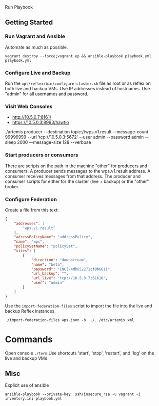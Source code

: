 Run Playbook

## Getting Started

### Run Vagrant and Ansible

Automate as much as possible.

```
vagrant destroy --force;vagrant up && ansible-playbook playbook.yml playbook.yml
```

### Configure Live and Backup

Run the `opt/reflex/bin/configure-cluster.sh` file as root or as reflex on both live and backup VMs.
Use IP addresses instead of hostnames. Use "admin" for all usernames and password.

### Visit Web Consoles

* http://10.5.0.7:8161/
* https://10.5.0.3:8993/hawtio


./artemis producer --destination topic://wps.v1.result --message-count 99999999 --url 'tcp://10.5.0.3:5672' --user admin --password admin  --sleep 2000 --message-size 128 --verbose

### Start producers or consumers

There are scripts on the path in the machine "other" for producers and consumers.
A producer sends messages to the wps.v1.result address. 
A consumer receives messages from that address.
The producer and consumer scripts for either for the cluster (live + backup) or the "other" broker.


### Configure Federation
Create a file from this text:

```json
{
    "addresses": [
        "wps.v1.result"
    ], 
    "adressPolicyName": "addressPolicy", 
    "name": "wps", 
    "policySetName": "policySet", 
    "sites": [
        {
            "direction": "downstream", 
            "name": "beta", 
            "password": "ENC(-4db652271cf8b661)", 
            "url_backup": "", 
            "url_live": "tcp://10.5.0.7:61616", 
            "user": "admin"
        }
    ]
}
```

Use the `import-federation-files` script to import the file into the live and backup Reflex instances.

```
./import-federation-files wps.json -b ../../etc/artemis.xml
```

# Commands

Open console `./term`
Use shortcuts 'start', 'stop', 'restart', and 'log' on the live and backup VMs


## Misc

Explicit use of ansible
```
ansible-playbook --private-key .ssh/insecure_rsa -u vagrant -i inventory.ini playbook.yml 
```